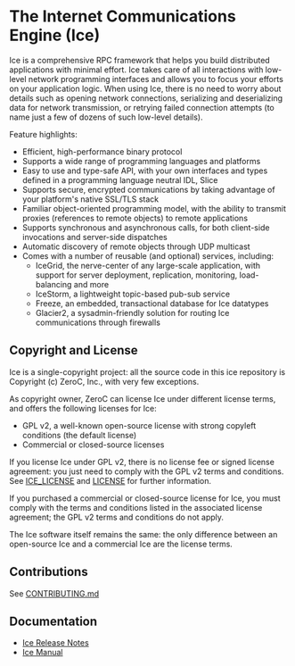 The Internet Communications Engine (Ice)
========================================

Ice is a comprehensive RPC framework that helps you build distributed
applications with minimal effort. Ice takes care of all interactions with
low-level network programming interfaces and allows you to focus your efforts
on your application logic. When using Ice, there is no need to worry about
details such as opening network connections, serializing and deserializing
data for network transmission, or retrying failed connection attempts (to
name just a few of dozens of such low-level details).

Feature highlights:
- Efficient, high-performance binary protocol
- Supports a wide range of programming languages and platforms
- Easy to use and type-safe API, with your own interfaces and types defined in
  a programming language neutral IDL, Slice
- Supports secure, encrypted communications by taking advantage of your
  platform's native SSL/TLS stack
- Familiar object-oriented programming model, with the ability to transmit
  proxies (references to remote objects) to remote applications
- Supports synchronous and asynchronous calls, for both client-side invocations
  and server-side dispatches
- Automatic discovery of remote objects through UDP multicast
- Comes with a number of reusable (and optional) services, including:
   - IceGrid, the nerve-center of any large-scale application, with support for
     server deployment, replication, monitoring, load-balancing and more
   - IceStorm, a lightweight topic-based pub-sub service
   - Freeze, an embedded, transactional database for Ice datatypes
   - Glacier2, a sysadmin-friendly solution for routing Ice communications
     through firewalls
   
Copyright and License
---------------------
Ice is a single-copyright project: all the source code in this ice repository
is Copyright (c) ZeroC, Inc., with very few exceptions.

As copyright owner, ZeroC can license Ice under different license terms, and
offers the following licenses for Ice:
- GPL v2, a well-known open-source license with strong copyleft conditions
  (the default license)
- Commercial or closed-source licenses

If you license Ice under GPL v2, there is no license fee or signed license
agreement: you just need to comply with the GPL v2 terms and conditions. See
[ICE_LICENSE](./ICE_LICENSE) and [LICENSE](./LICENSE) for further information.

If you purchased a commercial or closed-source license for Ice, you must comply
with the terms and conditions listed in the associated license agreement; the
GPL v2 terms and conditions do not apply.

The Ice software itself remains the same: the only difference between an
open-source Ice and a commercial Ice are the license terms.

Contributions
-------------
See [CONTRIBUTING.md](./CONTRIBUTING.md)

Documentation
-------------
- [Ice Release Notes](https://doc.zeroc.com/display/Rel/Ice+3.6.0+Release+Notes)
- [Ice Manual](https://doc.zeroc.com/display/Ice36/Home)

